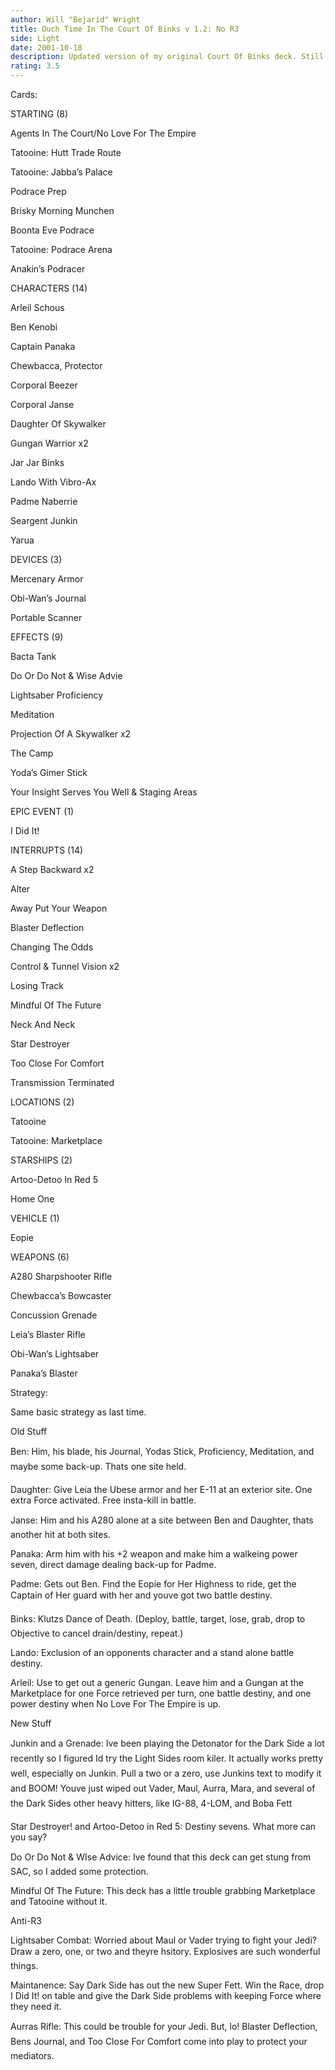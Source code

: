 ```yaml
---
author: Will "Bejarid" Wright
title: Ouch Time In The Court Of Binks v 1.2: No R3
side: Light
date: 2001-10-18
description: Updated version of my original Court Of Binks deck. Still a killer.
rating: 3.5
---
```

Cards: 

STARTING (8)

Agents In The Court/No Love For The Empire
Tatooine: Hutt Trade Route
Tatooine: Jabba’s Palace
Podrace Prep
Brisky Morning Munchen
Boonta Eve Podrace
Tatooine: Podrace Arena
Anakin’s Podracer


CHARACTERS (14)

Arleil Schous
Ben Kenobi
Captain Panaka
Chewbacca, Protector
Corporal Beezer
Corporal Janse
Daughter Of Skywalker
Gungan Warrior x2
Jar Jar Binks
Lando With Vibro-Ax
Padme Naberrie
Seargent Junkin
Yarua


DEVICES (3)

Mercenary Armor
Obi-Wan’s Journal
Portable Scanner


EFFECTS (9)

Bacta Tank
Do Or Do Not & Wise Advie
Lightsaber Proficiency
Meditation
Projection Of A Skywalker x2
The Camp
Yoda’s Gimer Stick
Your Insight Serves You Well & Staging Areas


EPIC EVENT (1)

I Did It!


INTERRUPTS (14)

A Step Backward x2
Alter
Away Put Your Weapon
Blaster Deflection
Changing The Odds
Control & Tunnel Vision x2
Losing Track
Mindful Of The Future
Neck And Neck
Star Destroyer
Too Close For Comfort
Transmission Terminated


LOCATIONS (2)

Tatooine
Tatooine: Marketplace


STARSHIPS (2)

Artoo-Detoo In Red 5
Home One


VEHICLE (1)

Eopie


WEAPONS (6)

A280 Sharpshooter Rifle
Chewbacca’s Bowcaster
Concussion Grenade
Leia’s Blaster Rifle
Obi-Wan’s Lightsaber
Panaka’s Blaster 

Strategy: 

Same basic strategy as last time.


Old Stuff

Ben: Him, his blade, his Journal, Yodas Stick, Proficiency, Meditation, and maybe some back-up. Thats one site held.
Daughter: Give Leia the Ubese armor and her E-11 at an exterior site. One extra Force activated. Free insta-kill in battle.
Janse: Him and his A280 alone at a site between Ben and Daughter, thats another hit at both sites.
Panaka: Arm him with his +2 weapon and make him a walkeing power seven, direct damage dealing back-up for Padme.
Padme: Gets out Ben. Find the Eopie for Her Highness to ride, get the Captain of Her guard with her and youve got two battle destiny.
Binks: Klutzs Dance of Death. (Deploy, battle, target, lose, grab, drop to Objective to cancel drain/destiny, repeat.)
Lando: Exclusion of an opponents character and a stand alone battle destiny.
Arleil: Use to get out a generic Gungan. Leave him and a Gungan at the Marketplace for one Force retrieved per turn, one battle destiny, and one power destiny when No Love For The Empire is up.


New Stuff

Junkin and a Grenade: Ive been playing the Detonator for the Dark Side a lot recently so I figured Id try the Light Sides room kiler. It actually works pretty well, especially on Junkin. Pull a two or a zero, use Junkins text to modify it and BOOM! Youve just wiped out Vader, Maul, Aurra, Mara, and several of the Dark Sides other heavy hitters, like IG-88, 4-LOM, and Boba Fett
Star Destroyer! and Artoo-Detoo in Red 5: Destiny sevens. What more can you say?
Do Or Do Not & WIse Advice: Ive found that this deck can get stung from SAC, so I added some protection.
Mindful Of The Future: This deck has a little trouble grabbing Marketplace and Tatooine without it.


Anti-R3

Lightsaber Combat: Worried about Maul or Vader trying to fight your Jedi? Draw a zero, one, or two and theyre hsitory. Explosives are such wonderful things.
Maintanence: Say Dark Side has out the new Super Fett. Win the Race, drop I Did It! on table and give the Dark Side problems with keeping Force where they need it.
Aurras Rifle: This could be trouble for your Jedi. But, lo! Blaster Deflection, Bens Journal, and Too Close For Comfort come into play to protect your mediators.
